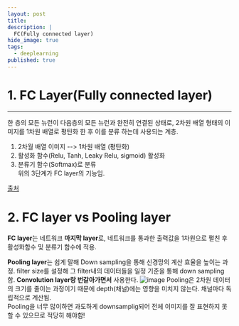 ```yaml
---
layout: post
title: 
description: |
  FC(Fully connected layer)
hide_image: true
tags:
  - deeplearning
published: true
---
```


# 1. FC Layer(Fully connected layer)
* * *
한 층의 모든 뉴런이 다음층의 모든 뉴런과 완전히 연결된 상태로, 2차원 배열 형태의 이미지를 1차원 배열로 평탄화 한 후 이를 분류 하는데 사용되는 계층.   
1. 2차월 배열 이미지 --> 1차원 배열 (평탄화)   
2. 활성화 함수(Relu, Tanh, Leaky Relu, sigmoid) 활성화   
3. 분류기 함수(Softmax)로 분류   
위의 3단계가 FC layer의 기능임. 

[출처](https://blog.naver.com/PostView.nhn?blogId=intelliz&logNo=221709190464)

# 2. FC layer  vs Pooling layer
**FC layer**는 네트워크 **마지막 layer**로, 네트워크를 통과한 출력값을 1차원으로 펼친 후 활성화함수 및 분류기 함수에 적용.   
    
**Pooling layer**는 쉽게 말해 Down sampling을 통해 신경망의 계산 효율을 높이는 과정. filter size를 설정해 그 filter내의 데이터들을 일정 기준을 통해 down sampling함. **Convolution layer랑 번갈아가면서** 사용한다.
![image](https://user-images.githubusercontent.com/69246778/177731005-4583f09a-d48d-4198-81b3-971b83e26216.png)
Pooling은 2차원 데이터의 크기를 줄이는 과정이기 때문에 depth(채널)에는 영향을 미치지 않는다. 채널마다 독립적으로 계산됨.   
Pooling을 너무 많이하면 과도하게 downsamplig되어 전체 이미지를 잘 표현하지 못할 수 있으므로 적당히 해야함!

